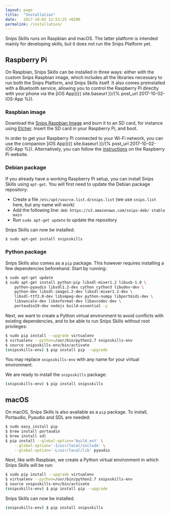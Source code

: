 ```yaml
---
layout: page
title:  "Installation"
date:   2017-10-02 12:53:25 +0200
permalink: /installation/
---
```


Snips Skills runs on Raspbian and macOS. The latter platform is intended mainly for developing skills, but it does not run the Snips Platform yet.

## Raspberry Pi

On Raspbian, Snips Skills can be installed in three ways: either with the custom Snips Raspbian image, which includes all the libraries necessary to run both the Snips Platform, and Snips Skills itself. It also comes preinstalled with a Bluetooth service, allowing you to control the Raspberry Pi direclty with your phone via the [iOS App]({{ site.baseurl }}/{% post_url 2017-10-02-iOS-App %}).

### Raspbian image

Download the [Snips Raspbian Image]() and burn it to an SD card, for instance using [Etcher](https://etcher.io). Insert the SD card in your Raspberry Pi, and boot.

In order to get your Raspberry Pi connected to your Wi-Fi network, you can use the companion [iOS App]({{ site.baseurl }}/{% post_url 2017-10-02-iOS-App %}). Alternatively, you can follow the [instructions](https://www.raspberrypi.org/documentation/configuration/wireless/wireless-cli.md) on the Raspberry Pi website.

### Debian package

If you already have a working Raspberry Pi setup, you can install Snips Skills using `apt-get`. You will first need to update the Debian package repository:

- Create a file `/etc/apt/source.list.d/snips.list` (we use `snips.list` here, but any name will work)
- Add the following line: `deb https://s3.amazonaws.com/snips-deb/ stable main`
- Run `sudo apt-get update` to update the repository

Snips Skills can now be installed:

```sh
$ sudo apt-get install snipsskills
```

### Python package

Snips Skills also comes as a `pip` package. This however requires installing a few dependencies beforehand. Start by running:

```sh
$ sudo apt-get update
$ sudo apt-get install python-pip libsdl-mixer1.2 libusb-1.0 \
    python-pyaudio libsdl1.2-dev cython cython3 libudev-dev \
    python-dev libsdl-image1.2-dev libsdl-mixer1.2-dev \
    libsdl-ttf2.0-dev libsmpeg-dev python-numpy libportmidi-dev \
    libswscale-dev libavformat-dev libavcodec-dev \
    portaudio19-dev nodejs build-essential -y
```

Next, we want to create a Python virtual environment to avoid conflicts with existing dependencies, and to be able to run Snips Skills without root privileges:

```sh
$ sudo pip install --upgrade virtualenv
$ virtualenv --python=/usr/bin/python2.7 snipsskills-env
$ source snipsskills-env/bin/activate
(snipsskills-env) $ pip install pip --upgrade
```

You may replace `snipsskills-env` with any name for your virtual environment.

We are ready to install the `snipsskills` package:

```sh
(snipsskills-env) $ pip install snipsskills
```

## macOS

On macOS, Snips Skills is also available as a `pip` package. To install, Portaudio, Pyaudio and SDL are needed:

```sh
$ sudo easy_install pip
$ brew install portaudio
$ brew install sdl
$ pip install --global-option='build_ext' \
    --global-option='-I/usr/local/include' \
    --global-option='-L/usr/local/lib' pyaudio
```

Next, like with Raspbian, we create a Python virtual environment in which Snips Skills will be run:

```sh
$ sudo pip install --upgrade virtualenv
$ virtualenv --python=/usr/bin/python2.7 snipsskills-env
$ source snipsskills-env/bin/activate
(snipsskills-env) $ pip install pip --upgrade
```

Snips Skills can now be installed.

```sh
(snipsskills-env) $ pip install snipsskills
```
